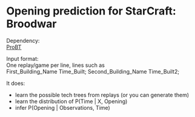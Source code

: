 # Opening prediction for StarCraft: Broodwar

Dependency:  
[ProBT](http://probayes.com/index.php?option=com_content&view=article&id=83&Itemid=88&lang=en)

Input format:  
One replay/game per line, lines such as  
    First_Building_Name Time_Built; Second_Building_Name Time_Built2;

It does:
- learn the possible tech trees from replays (or you can generate them)
- learn the distribution of P(Time | X, Opening)
- infer P(Opening | Observations, Time)

